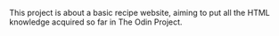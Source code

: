 This project is about a basic recipe website, aiming to put all the HTML knowledge acquired so far in The Odin Project.
